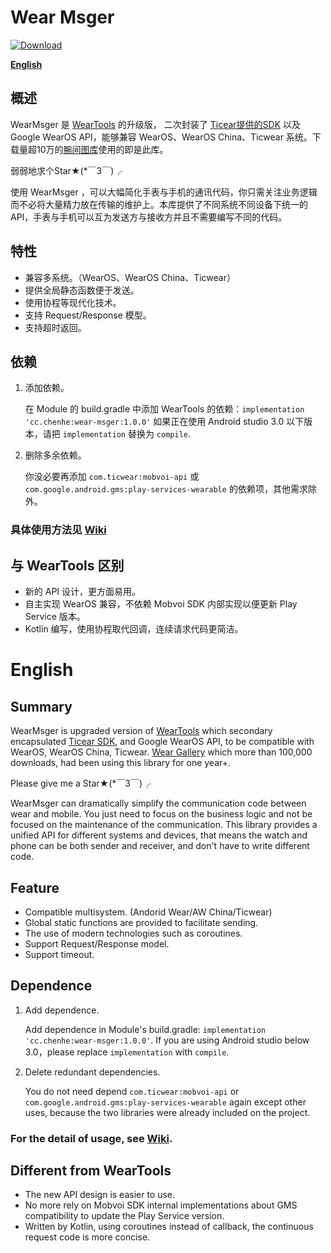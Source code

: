 # Wear Msger

[ ![Download](https://api.bintray.com/packages/liangchenhe55/maven/wear-msger/images/download.svg) ](https://bintray.com/liangchenhe55/maven/wear-msger/_latestVersion)

**[English](#english)**

## 概述

WearMsger 是 [WearTools](https://github.com/liangchenhe55/WearTools) 的升级版， 二次封装了 [Ticear提供的SDK](https://bintray.com/ticwear/maven/mobvoi-api) 以及 Google WearOS API，能够兼容 WearOS、WearOS China、Ticwear 系统。下载量超10万的[腕间图库](http://wg.chenhe.cc/)使用的即是此库。

弱弱地求个Star★(*￣3￣)╭ 

使用 WearMsger ，可以大幅简化手表与手机的通讯代码，你只需关注业务逻辑而不必将大量精力放在传输的维护上。本库提供了不同系统不同设备下统一的API，手表与手机可以互为发送方与接收方并且不需要编写不同的代码。

## 特性

- 兼容多系统。（WearOS、WearOS China、Ticwear）
- 提供全局静态函数便于发送。
- 使用协程等现代化技术。
- 支持 Request/Response 模型。
- 支持超时返回。

## 依赖

1. 添加依赖。

   在 Module 的 build.gradle 中添加 WearTools 的依赖：`implementation 'cc.chenhe:wear-msger:1.0.0'`
   如果正在使用 Android studio 3.0 以下版本，请把 `implementation` 替换为 `compile`.

2. 删除多余依赖。

   你没必要再添加 `com.ticwear:mobvoi-api` 或 `com.google.android.gms:play-services-wearable` 的依赖项，其他需求除外。


### 具体使用方法见 [Wiki](https://github.com/liangchenhe55/Wear-Msger/wiki)

## 与 WearTools 区别

- 新的 API 设计，更方面易用。
- 自主实现 WearOS 兼容，不依赖 Mobvoi SDK 内部实现以便更新 Play Service 版本。
- Kotlin 编写，使用协程取代回调，连续请求代码更简洁。

# English

## Summary

WearMsger is upgraded version of [WearTools](https://github.com/liangchenhe55/WearTools) which secondary encapsulated [Ticear SDK](https://bintray.com/ticwear/maven/mobvoi-api), and Google WearOS API, to be compatible with WearOS, WearOS China, Ticwear. [Wear Gallery](http://wg.chenhe.cc/) which more than 100,000 downloads,  had been using this library for one year+.

Please give me a Star★(*￣3￣)╭ 

WearMsger can dramatically simplify the communication code between wear and mobile. You just need to focus on the business logic and not be focused on the maintenance of the communication. This library provides a unified API for different systems and devices, that means  the watch and phone can be both sender and receiver, and don't have to write different code.

## Feature

- Compatible multisystem. (Andorid Wear/AW China/Ticwear)
- Global static functions are provided to facilitate sending.
- The use of modern technologies such as coroutines.
- Support Request/Response model.
- Support timeout.

## Dependence

1. Add dependence.

   Add dependence in Module's build.gradle: `implementation 'cc.chenhe:wear-msger:1.0.0'`.
   If you are using Android studio below 3.0，please replace `implementation` with `compile`.

2. Delete redundant dependencies.

   You do not need depend `com.ticwear:mobvoi-api` or `com.google.android.gms:play-services-wearable` again except other uses, because the two libraries were already included on the project.


### For the detail of usage, see [Wiki](https://github.com/liangchenhe55/Wear-Msger/wiki).

## Different from WearTools

- The new API design is easier to use.
- No more rely on Mobvoi SDK internal implementations about GMS compatibility to update the Play Service version.
- Written by Kotlin, using coroutines instead of callback, the continuous request code is more concise.
